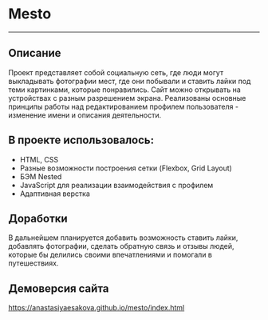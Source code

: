 # Mesto
-----
## Описание
Проект представляет собой социальную сеть, где люди могут выкладывать фотографии мест, где они побывали и ставить лайки под теми картинками, которые понравились. Сайт можно открывать на устройствах с разным разрешением экрана. Реализованы основные принципы работы над редактированием профилем пользователя - изменение имени и описания деятельности.

## В проекте использовалось:
* HTML, CSS
* Разные возможности построения сетки (Flexbox, Grid Layout)
* БЭМ Nested
* JavaScript для реализации взаимодействия с профилем
* Адаптивная верстка

## Доработки
В дальнейшем планируется добавить возможность ставить лайки, добавлять фотографии, сделать обратную связь и отзывы людей, которые бы делились своими впечатлениями и помогали в путешествиях.

## Демоверсия сайта
https://anastasiyaesakova.github.io/mesto/index.html
